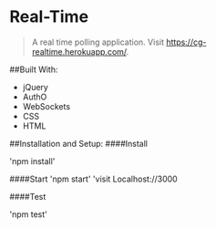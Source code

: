 # Real-Time
>A real time polling application. Visit https://cg-realtime.herokuapp.com/.

##Built With:
* jQuery
* AuthO
* WebSockets
* CSS
* HTML

##Installation and Setup:
####Install

'npm install'

####Start
'npm start' 'visit Localhost://3000

####Test

'npm test'

